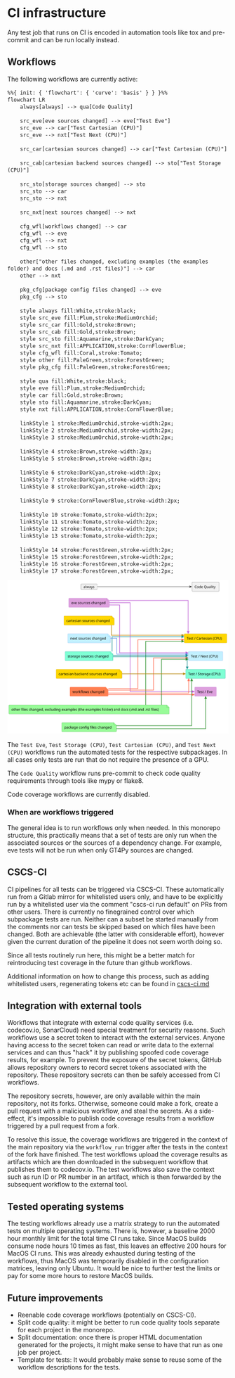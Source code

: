 # CI infrastructure

Any test job that runs on CI is encoded in automation tools like tox and pre-commit and can be run locally instead.

## Workflows

The following workflows are currently active:

```mermaid
%%{ init: { 'flowchart': { 'curve': 'basis' } } }%%
flowchart LR
    always[always] --> qua[Code Quality]

    src_eve[eve sources changed] --> eve["Test Eve"]
    src_eve --> car["Test Cartesian (CPU)"]
    src_eve --> nxt["Test Next (CPU)"]

    src_car[cartesian sources changed] --> car["Test Cartesian (CPU)"]

    src_cab[cartesian backend sources changed] --> sto["Test Storage (CPU)"]

    src_sto[storage sources changed] --> sto
    src_sto --> car 
    src_sto --> nxt

    src_nxt[next sources changed] --> nxt

    cfg_wfl[workflows changed] --> car 
    cfg_wfl --> eve
    cfg_wfl --> nxt
    cfg_wfl --> sto

    other["other files changed, excluding examples (the examples folder) and docs (.md and .rst files)"] --> car
    other --> nxt

    pkg_cfg[package config files changed] --> eve
    pkg_cfg --> sto

    style always fill:White,stroke:black;
    style src_eve fill:Plum,stroke:MediumOrchid;
    style src_car fill:Gold,stroke:Brown;
    style src_cab fill:Gold,stroke:Brown;
    style src_sto fill:Aquamarine,stroke:DarkCyan;
    style src_nxt fill:APPLICATION,stroke:CornFlowerBlue;
    style cfg_wfl fill:Coral,stroke:Tomato;
    style other fill:PaleGreen,stroke:ForestGreen;
    style pkg_cfg fill:PaleGreen,stroke:ForestGreen;

    style qua fill:White,stroke:black;
    style eve fill:Plum,stroke:MediumOrchid;
    style car fill:Gold,stroke:Brown;
    style sto fill:Aquamarine,stroke:DarkCyan;
    style nxt fill:APPLICATION,stroke:CornFlowerBlue;
    
    linkStyle 1 stroke:MediumOrchid,stroke-width:2px;
    linkStyle 2 stroke:MediumOrchid,stroke-width:2px;
    linkStyle 3 stroke:MediumOrchid,stroke-width:2px;

    linkStyle 4 stroke:Brown,stroke-width:2px;
    linkStyle 5 stroke:Brown,stroke-width:2px;

    linkStyle 6 stroke:DarkCyan,stroke-width:2px;
    linkStyle 7 stroke:DarkCyan,stroke-width:2px;
    linkStyle 8 stroke:DarkCyan,stroke-width:2px;

    linkStyle 9 stroke:CornFlowerBlue,stroke-width:2px;

    linkStyle 10 stroke:Tomato,stroke-width:2px;
    linkStyle 11 stroke:Tomato,stroke-width:2px;
    linkStyle 12 stroke:Tomato,stroke-width:2px;
    linkStyle 13 stroke:Tomato,stroke-width:2px;

    linkStyle 14 stroke:ForestGreen,stroke-width:2px;
    linkStyle 15 stroke:ForestGreen,stroke-width:2px;
    linkStyle 16 stroke:ForestGreen,stroke-width:2px;
    linkStyle 17 stroke:ForestGreen,stroke-width:2px;
```

<!--
@startuml workflows

left to right direction
skinparam linetype ortho

'!include <C4/C4_Component>

card always [
always
]
file src_eve #Plum;line:MediumOrchid;text:black [
eve sources changed
]
file src_car #Gold;line:DarkGoldenRod;text:black [
cartesian sources changed
]
file src_nxt #APPLICATION;line:CornFlowerBlue;text:black [
next sources changed
]
file src_sto #Aquamarine;line:DarkCyan;text:black [
storage sources changed
]
file src_cab #Gold;line:DarkGoldenRod;text:black [
cartesian backend sources changed
]
file cfg_wfl #Coral;line:Tomato;text:black[
workflows changed
]
file other #PaleGreen;line:ForestGreen;text:black [
other files changed, excluding examples (the examples folder) and docs (.md and .rst files)
]
file pkg_cfg #PaleGreen;line:ForestGreen;text:black [
package config files changed
]

agent eve #Plum;line:MediumOrchid;text:black [
Test Eve
]
agent car #Gold;line:DarkGoldenRod;text:black [
Test Cartesian (CPU)
]
agent nxt #APPLICATION;line:CornFlowerBlue;text:black [
Test Next (CPU)
]
agent sto #Aquamarine;line:DarkCyan;text:black [
Test Storage (CPU)
]
agent qua [
Code Quality
]

always  -[hidden]r-> src_eve
src_eve -[hidden]r-> src_car
src_car -[hidden]r-> src_nxt
src_nxt -[hidden]r-> src_sto
src_sto -[hidden]r-> src_cab
src_cab -[hidden]r-> cfg_wfl
cfg_wfl -[hidden]r-> other

always  -d-> qua

src_eve -[#MediumOrchid,thickness=2]d-> car
src_car -[#DarkGoldenRod,thickness=2]d-> car
src_sto -[#DarkCyan,thickness=2]d-> car
cfg_wfl -[#Tomato,thickness=2]d-> car
other   -[#ForestGreen,thickness=2]d-> car

src_eve -[#MediumOrchid,thickness=2]d-> eve
cfg_wfl -[#Tomato,thickness=2]d-> eve
pkg_cfg -[#ForestGreen,thickness=2]d-> eve

src_eve -[#MediumOrchid,thickness=2]d-> nxt
src_nxt -[#CornFlowerBlue,thickness=2]d-> nxt
src_sto -[#DarkCyan,thickness=2]d-> nxt
cfg_wfl -[#Tomato,thickness=2]d-> nxt
other   -[#ForestGreen,thickness=2]d-> nxt

src_sto -[#DarkCyan,thickness=2]d-> sto
src_cab -[#DarkGoldenRod,thickness=2]d-> sto
cfg_wfl -[#Tomato,thickness=2]d-> sto
pkg_cfg -[#ForestGreen,thickness=2]d-> sto

@enduml
-->
![](workflows.svg)

The `Test Eve`, `Test Storage (CPU)`, `Test Cartesian (CPU)`, and `Test Next (CPU)` workflows run the automated tests for the respective subpackages. In all cases only tests are run that do not require the presence of a GPU.

The `Code Quality` workflow runs pre-commit to check code quality requirements through tools like mypy or flake8.

Code coverage workflows are currently disabled.

### When are workflows triggered

The general idea is to run workflows only when needed. In this monorepo structure, this practically means that a set of tests are only run when the associated sources or the sources of a dependency change. For example, eve tests will not be run when only GT4Py sources are changed.

## CSCS-CI

CI pipelines for all tests can be triggered via CSCS-CI. These automatically run from a Gitlab mirror for whitelisted users only, and have to be explicitly run by a whitelisted user via the comment "cscs-ci run default" on PRs from other users. There is currently no finegrained control over which subpackage tests are run. Neither can a subset be started manually from the comments nor can tests be skipped based on which files have been changed. Both are achievable (the latter with considerable effort), however given the current duration of the pipeline it does not seem worth doing so.

Since all tests routinely run here, this might be a better match for reintroducing test coverage in the future than github workflows.

Additional information on how to change this process, such as adding whitelisted users, regenerating tokens etc can be found in [cscs-ci.md](cscs-ci.md)

## Integration with external tools

Workflows that integrate with external code quality services (i.e. codecov.io, SonarCloud) need special treatment for security reasons. Such workflows use a secret token to interact with the external services. Anyone having access to the secret token can read or write data to the external services and can thus "hack" it by publishing spoofed code coverage results, for example. To prevent the exposure of the secret tokens, GitHub allows repository owners to record secret tokens associated with the repository. These repository secrets can then be safely accessed from CI workflows.

The repository secrets, however, are only available within the main repository, not its forks. Otherwise, someone could make a fork, create a pull request with a malicious workflow, and steal the secrets. As a side-effect, it's impossible to publish code coverage results from a workflow triggered by a pull request from a fork.

To resolve this issue, the coverage workflows are triggered in the context of the main repository via the `workflow_run` trigger after the tests in the context of the fork have finished. The test workflows upload the coverage results as artifacts which are then downloaded in the subsequent workflow that publishes them to codecov.io. The test workflows also save the context such as run ID or PR number in an artifact, which is then forwarded by the subsequent workflow to the external tool.

## Tested operating systems

The testing workflows already use a matrix strategy to run the automated tests on multiple operating systems. There is, however, a baseline 2000 hour monthly limit for the total time CI runs take. Since MacOS builds consume node hours 10 times as fast, this leaves an effective 200 hours for MacOS CI runs. This was already exhausted during testing of the workflows, thus MacOS was temporarily disabled in the configuration matrices, leaving only Ubuntu. It would be nice to further test the limits or pay for some more hours to restore MacOS builds.

## Future improvements

- Reenable code coverage workflows (potentially on CSCS-CI).
- Split code quality: it might be better to run code quality tools separate for each project in the monorepo.
- Split documentation: once there is proper HTML documentation generated for the projects, it might make sense to have that run as one job per project.
- Template for tests: It would probably make sense to reuse some of the workflow descriptions for the tests.
